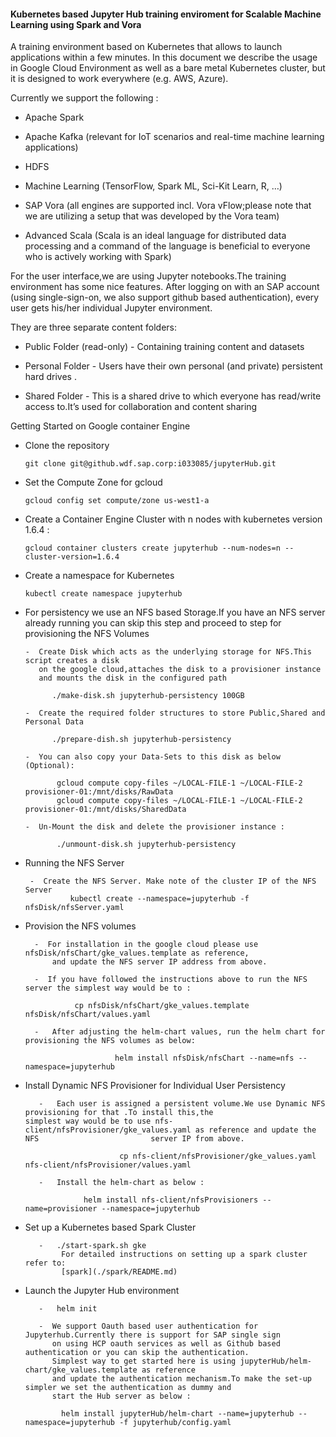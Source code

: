 #### Kubernetes based Jupyter Hub training enviroment for Scalable Machine Learning using Spark and Vora

A training environment based on Kubernetes that allows to launch applications within a few minutes. In this document we describe the usage in Google Cloud Environment as well as a bare metal Kubernetes cluster, but it is designed to work everywhere (e.g. AWS, Azure).

Currently we support the following :

  - Apache Spark
         
  - Apache Kafka (relevant for IoT scenarios and real-time machine learning applications)
         
  - HDFS
         
  - Machine Learning (TensorFlow, Spark ML, Sci-Kit Learn, R, …)
         
  - SAP Vora (all engines are supported incl. Vora vFlow;please note that we are utilizing a setup that
    was developed by the Vora team)
        
  - Advanced Scala (Scala is an ideal language for distributed data processing and a command
     of the language is beneficial to everyone who is actively working with Spark)
          
          

For the user interface,we are using Jupyter notebooks.The training environment has some nice features. After logging on with
an SAP account (using single-sign-on, we also support github based authentication), every user gets his/her individual Jupyter environment.

They are  three separate content folders:
 
 - Public Folder (read-only) - Containing training content and datasets
         
 - Personal Folder - Users have their own personal (and private) persistent hard drives .
         
 - Shared Folder - This is a shared drive to which everyone has read/write access to.It’s used for collaboration and 
    content sharing
       
       
Getting Started on Google container Engine 
 
  -  Clone the repository 
         
         git clone git@github.wdf.sap.corp:i033085/jupyterHub.git

  -  Set the Compute Zone for gcloud
         
         gcloud config set compute/zone us-west1-a

  -  Create a Container Engine Cluster with n nodes with kubernetes version 1.6.4 : 

         gcloud container clusters create jupyterhub --num-nodes=n --cluster-version=1.6.4

  -  Create a namespace for Kubernetes

         kubectl create namespace jupyterhub 

  -  For persistency we use an NFS based Storage.If you have an NFS server already running you can skip this step
      and proceed to step for provisioning the NFS Volumes
         
         -  Create Disk which acts as the underlying storage for NFS.This script creates a disk 
            on the google cloud,attaches the disk to a provisioner instance
            and mounts the disk in the configured path

               ./make-disk.sh jupyterhub-persistency 100GB

         -  Create the required folder structures to store Public,Shared and Personal Data

               ./prepare-dish.sh jupyterhub-persistency

         -  You can also copy your Data-Sets to this disk as below (Optional): 

                gcloud compute copy-files ~/LOCAL-FILE-1 ~/LOCAL-FILE-2 provisioner-01:/mnt/disks/RawData 
                gcloud compute copy-files ~/LOCAL-FILE-1 ~/LOCAL-FILE-2 provisioner-01:/mnt/disks/SharedData

         -  Un-Mount the disk and delete the provisioner instance :
                           
                ./unmount-disk.sh jupyterhub-persistency
                  
 -  Running the NFS Server
               
         -  Create the NFS Server. Make note of the cluster IP of the NFS Server 
                  kubectl create --namespace=jupyterhub -f nfsDisk/nfsServer.yaml
                 
 - Provision the NFS volumes
        
         -  For installation in the google cloud please use nfsDisk/nfsChart/gke_values.template as reference,
             and update the NFS server IP address from above.
          
         -  If you have followed the instructions above to run the NFS server the simplest way would be to :
          
                  cp nfsDisk/nfsChart/gke_values.template nfsDisk/nfsChart/values.yaml
          
         -   After adjusting the helm-chart values, run the helm chart for provisioning the NFS volumes as below:
                  
                           helm install nfsDisk/nfsChart --name=nfs --namespace=jupyterhub
                  
- Install Dynamic NFS Provisioner for Individual User Persistency
  
         -   Each user is assigned a persistent volume.We use Dynamic NFS provisioning for that .To install this,the                        simplest way would be to use nfs-client/nfsProvisioner/gke_values.yaml as reference and update the NFS                         server IP from above.
                  
                           cp nfs-client/nfsProvisioner/gke_values.yaml nfs-client/nfsProvisioner/values.yaml
                  
         -   Install the helm-chart as below :
                   
                   helm install nfs-client/nfsProvisioners --name=provisioner --namespace=jupyterhub
   
- Set up a Kubernetes based Spark Cluster
   
         -   ./start-spark.sh gke
              For detailed instructions on setting up a spark cluster refer to: 
              [spark](./spark/README.md)
      
- Launch the Jupyter Hub environment
         
         -   helm init
   
         -  We support Oauth based user authentication for Jupyterhub.Currently there is support for SAP single sign
            on using HCP oauth services as well as Github based authentication or you can skip the authentication.
            Simplest way to get started here is using jupyterHub/helm-chart/gke_values.template as reference 
            and update the authentication mechanism.To make the set-up simpler we set the authentication as dummy and
            start the Hub server as below :
           
              helm install jupyterHub/helm-chart --name=jupyterhub --namespace=jupyterhub -f jupyterhub/config.yaml
         
                  
                  
         
                  
         
         
                  
         
         
         
         
     
